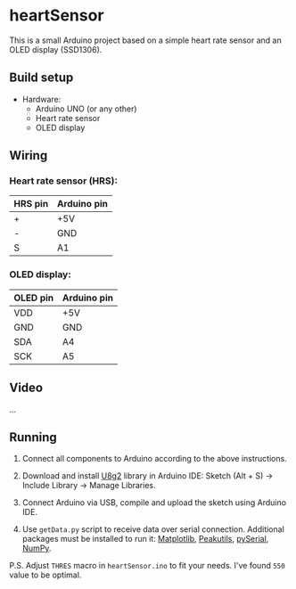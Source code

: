 # heartSensor

This is a small Arduino project based on a simple heart rate sensor and an OLED display (SSD1306).

## Build setup

* Hardware:
	* Arduino UNO (or any other)
	* Heart rate sensor
  * OLED display

## Wiring

### Heart rate sensor (HRS):

HRS pin | Arduino pin
--- | ---
\+ | +5V
\- | GND
S | A1

### OLED display:

OLED pin | Arduino pin
--- | ---
VDD | +5V
GND | GND
SDA | A4
SCK | A5

## Video

...

## Running

1. Connect all components to Arduino according to the above instructions.

2. Download and install [U8g2](https://github.com/olikraus/u8g2/wiki) library in Arduino IDE: Sketch (Alt + S) → Include Library → Manage Libraries.

3. Connect Arduino via USB, compile and upload the sketch using Arduino IDE.

4. Use `getData.py` script to receive data over serial connection. Additional packages must be installed to run it: [Matplotlib](https://github.com/matplotlib/matplotlib), [Peakutils](https://bitbucket.org/lucashnegri/peakutils), [pySerial](https://github.com/pyserial/pyserial), [NumPy](https://github.com/numpy/numpy).

P.S. Adjust `THRES` macro in `heartSensor.ino` to fit your needs. I've found `550` value to be optimal.

